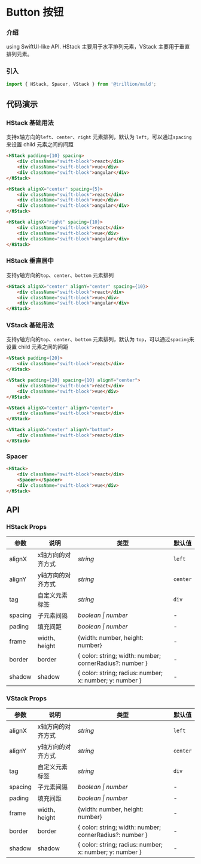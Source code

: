 # Button 按钮

### 介绍

using SwiftUI-like API. HStack 主要用于水平排列元素，VStack 主要用于垂直排列元素。

### 引入

```js
import { HStack, Spacer, VStack } from '@trillion/muld';
```

## 代码演示

### HStack 基础用法

支持x轴方向的`left`、`center`、`right` 元素排列，默认为 `left`，可以通过`spacing`来设置 child 元素之间的间距 

```html
<HStack padding={10} spacing>
    <div className="swift-block">react</div>
    <div className="swift-block">vue</div>
    <div className="swift-block">angular</div>
</HStack>

<HStack alignX="center" spacing={5}>
    <div className="swift-block">react</div>
    <div className="swift-block">vue</div>
    <div className="swift-block">angular</div>
</HStack>

<HStack alignX="right" spacing={10}>
    <div className="swift-block">react</div>
    <div className="swift-block">vue</div>
    <div className="swift-block">angular</div>
</HStack>
```

### HStack 垂直居中

支持y轴方向的`top`、`center`、`bottom` 元素排列

```html
<HStack alignX="center" alignY="center" spacing={10}>
    <div className="swift-block">react</div>
    <div className="swift-block">vue</div>
    <div className="swift-block">angular</div>
</HStack>
```

### VStack 基础用法

支持y轴方向的`top`、`center`、`bottom` 元素排列，默认为 `top`，可以通过`spacing`来设置 child 元素之间的间距 

```html
<VStack padding={20}>
    <div className="swift-block">react</div>
</VStack>

<VStack padding={20} spacing={10} alignY="center">
    <div className="swift-block">react</div>
    <div className="swift-block">vue</div>
</VStack>

<VStack alignX="center" alignY="center">
    <div className="swift-block">react</div>
</VStack>

<VStack alignX="center" alignY="bottom">
    <div className="swift-block">react</div>
</VStack>
```

### Spacer

```html
<HStack>
    <div className="swift-block">react</div>
    <Spacer></Spacer>
    <div className="swift-block">vue</div>
</HStack>
```

## API

### HStack Props

| 参数 | 说明 | 类型 | 默认值 |
| --- | --- | --- | --- |
| alignX | x轴方向的对齐方式 | _string_ | `left` |
| alignY | y轴方向的对齐方式 | _string_ | `center` |
| tag | 自定义元素标签 | _string_ | `div` |
| spacing | 子元素间隔 | _boolean \| number_ | - |
| pading | 填充间距 | _boolean \| number_ | - |
| frame | width、height | {width: number, height: number} | - |
| border | border | { color: string; width: number; cornerRadius?: number } | - |
| shadow | shadow | { color: string; radius: number; x: number; y: number } | - |



### VStack Props

| 参数 | 说明 | 类型 | 默认值 |
| --- | --- | --- | --- |
| alignX | x轴方向的对齐方式 | _string_ | `left` |
| alignY | y轴方向的对齐方式 | _string_ | `center` |
| tag | 自定义元素标签 | _string_ | `div` |
| spacing | 子元素间隔 | _boolean \| number_ | - |
| pading | 填充间距 | _boolean \| number_ | - |
| frame | width、height | {width: number, height: number} | - |
| border | border | { color: string; width: number; cornerRadius?: number } | - |
| shadow | shadow | { color: string; radius: number; x: number; y: number } | - |